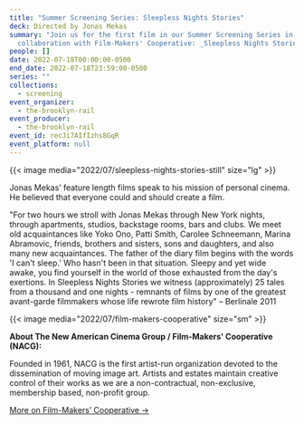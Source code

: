 ```yaml
---
title: "Summer Screening Series: Sleepless Nights Stories"
deck: Directed by Jonas Mekas
summary: "Join us for the first film in our Summer Screening Series in
  collaboration with Film-Makers' Cooperative: _Sleepless Nights Stories_"
people: []
date: 2022-07-18T00:00:00-0500
end_date: 2022-07-18T23:59:00-0500
series: ""
collections:
  - screening
event_organizer:
  - the-brooklyn-rail
event_producer:
  - the-brooklyn-rail
event_id: recJi7AIfIzhs8GqR
event_platform: null
---
```

{{< image media="2022/07/sleepless-nights-stories-still" size="lg" >}}

Jonas Mekas’ feature length films speak to his mission of personal cinema. He believed that
everyone could and should create a film.

"For two hours we stroll with Jonas Mekas through New York nights, through apartments, studios, backstage rooms, bars and clubs. We meet old acquaintances like Yoko Ono, Patti Smith, Carolee Schneemann, Marina Abramovic, friends, brothers and sisters, sons and daughters, and also many new acquaintances. The father of the diary film begins with the words 'I can't sleep.' Who hasn't been in that situation. Sleepy and yet wide awake, you find yourself in the world of those exhausted from the day's exertions. In Sleepless Nights Stories we witness (approximately) 25 tales from a thousand and one nights - remnants of films by one of the greatest avant-garde filmmakers whose life rewrote film history" – Berlinale 2011

{{< image media="2022/07/film-makers-cooperative" size="sm" >}}

**About The New American Cinema Group / Film-Makers' Cooperative (NACG):**

Founded in 1961, NACG is the first artist-run organization devoted to the dissemination of moving image art. Artists and estates maintain creative control of their works as we are a non-contractual, non-exclusive, membership based, non-profit group.

[More on Film-Makers’ Cooperative →](https://film-makerscoop.com/)
